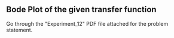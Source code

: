 ## Bode Plot of the given transfer function

Go through the "Experiment_12" PDF file attached for the problem statement.
